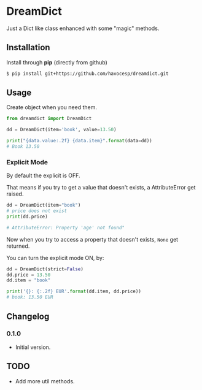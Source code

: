 # DreamDict

Just a Dict like class enhanced with some "magic" methods.

## Installation

Install through **pip** (directly from github)

```bash
$ pip install git+https://github.com/havocesp/dreamdict.git
```

## Usage

Create object when you need them.

```python
from dreamdict import DreamDict

dd = DreamDict(item='book', value=13.50)

print("{data.value:.2f} {data.item}".format(data=dd))
# Book 13.50
```

### Explicit Mode

By default the explicit is OFF.

That means if you try to get a value that doesn't exists, a AttributeError get raised.

```python
dd = DreamDict(item="book")
# price does not exist
print(dd.price)

# AttributeError: Property 'age' not found"
```

Now when you try to access a property that doesn't exists, `None` get returned.

You can turn the explicit mode ON, by:

```python
dd = DreamDict(strict=False)
dd.price = 13.50
dd.item = "book"

print('{}: {:.2f} EUR'.format(dd.item, dd.price))
# book: 13.50 EUR
```

## Changelog

### 0.1.0

 - Initial version.

## TODO
 - Add more util methods.
